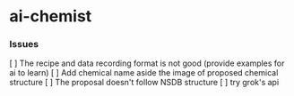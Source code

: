 # ai-chemist

### Issues
[ ] The recipe and data recording format is not good (provide examples for ai to learn)
[ ] Add chemical name aside the image of proposed chemical structure
[ ] The proposal doesn't follow NSDB structure
[ ] try grok's api
